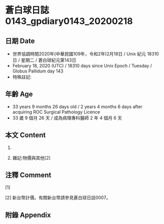[_metadata_:encoding]: - "utf-8"
[_metadata_:fileformat]: - "markdown"
[_metadata_:MIME_type]: - "text/plain"
[_metadata_:markdown_version]: - "commonmark version 0.29"
[_metadata_:markdown_spec]: - "https://spec.commonmark.org/0.29/"

# 蒼白球日誌0143_gpdiary0143_20200218 #

## 日期 Date ##

* 世界協調時間2020年(中華民國109年，令和2年)2月18日 / Unix 紀元 18310 日 / 星期二 / 蒼白球紀元第143日
* February 18, 2020 (UTC) / 18310 days since Unix Epoch / Tuesday / Globus Pallidum day 143
* 特殊註記:

## 年齡 Age ##

* 33 years 9 months 26 days old / 2 years 4 months 6 days after acquiring ROC Surgical Pathology Licence
* 33 歲 9 個月 26 天 / 成為病理專科醫師 2 年 4 個月 6 天

## 本文 Content ##

1. 

    
2. 雜記:物價與其他[2]

    

## 注釋 Comment ##

[1] 


[2] 新台幣計價。有關新台幣請參見蒼白球日誌0007。



## 附錄 Appendix ##


